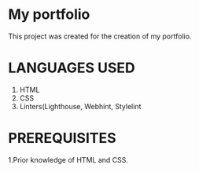 # My portfolio
This project was created for the creation of my portfolio.

# LANGUAGES USED
1. HTML
2. CSS
3. Linters(Lighthouse, Webhint, Stylelint
# PREREQUISITES
  1.Prior knowledge of HTML and CSS.
